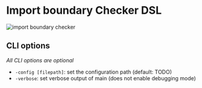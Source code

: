# Import boundary Checker DSL

![import boundary checker](https://github.com/BytecodeAgency/import-boundary-checker/raw/master/examples/examples-go.gif)

## CLI options

_All CLI options are optional_

* `-config [filepath]`: set the configuration path (default: TODO)
* `-verbose`: set verbose output of main (does not enable debugging mode)
